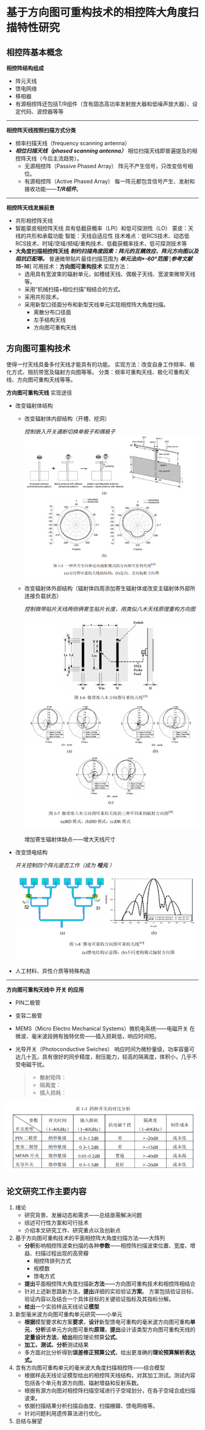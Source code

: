 # 基于方向图可重构技术的相控阵大角度扫描特性研究

## 相控阵基本概念

 **相控阵结构组成**
- 阵元天线
- 馈电网络
- 移相器
- 有源相控阵还包括T/R组件（含有固态高功率发射放大器和低噪声放大器）、设定代码、波控器等等

***

**相控阵天线按照扫描方式分类**
- 频率扫描天线（frequency scanning  antenna）
- ***相位扫描天线（phased scanning antenna）***
	相位扫描天线即普遍提及的相控阵天线（今后主流趋势）。
	- 无源相控阵（Passive Phased Array）
	   阵元不产生信号，只改变信号相位。
	- 有源相控阵（Active Phased Array）
	   每一阵元都包含信号产生、发射和接收功能——***T/R组件***。

***

**相控阵天线发展前景**
- 共形相控阵天线
- 智能蒙皮相控阵天线
	具有低截获概率（LPI）和低可探测性（LO）
	蒙皮：天线的共形和承载功能
	智能：天线自适应性
	技术难点：低RCS技术、动态低RCS技术、时域/空域/频域/重构技术、低截获概率技术、低可探测技术等
- **大角度扫描相控阵天线**
	***制约扫描角度因素：阵元的互耦效应、阵元方向图以及阻抗匹配等。***
	普通微带贴片最佳扫描范围为 ***单元法向+-60°范围***  [***参考文献 15-16***]
    可用技术：**方向图可重构技术**
    实现方法：
    - 选用具有宽波束的辐射单元，如槽缝天线、偶极子天线、宽波束微带天线等。
    - 采用“机械扫描+相位扫描”相结合的方式。
    - 采用共形技术。
    - 采用新型口径面分布和新型天线单元实现相控阵大角度扫描。
	    - 离散分布口径面
	    - 左手结构天线
	    - 方向图可重构天线

## 方向图可重构技术
使得一付天线具备多付天线才能具有的功能。
实现方法：改变自身工作频率、极化方式、阻抗带宽及辐射方向图等等。
分类：频率可重构天线、极化可重构天线、方向图可重构天线等等。

**方向图可重构天线** 实现途径
- 改变辐射体结构
	- 改变辐射体内部结构（开槽、挖洞）

		*控制嵌入开关通断切换单极子和偶极子*	
	![控制嵌入开关通断切换单极子和偶极子](/imgs/2023-09-02/CPqsNTlwk948x1sr.png)

	- 改变辐射体外部结构（辐射体四周添加寄生辐射体或改变主辐射体外部所连接负载状态）
	
		*控制微带贴片天线两侧俩寄生贴片长度，用类似八木天线原理重构方向图*
	
		![改变外部结构](/imgs/2023-09-02/4jdluD3XRd2dCBCm.png)

		增加寄生辐射体缺点——增大天线尺寸

- 改变馈电结构

	*开关控制四个阵元是否工作（成为 ***哑元*** ）*

	![输入图片说明](/imgs/2023-09-02/c0i819anyrrihQdA.png)

- 人工材料、异性介质等特殊构造

***

**方向图可重构天线中 开关 的应用**
-  PIN二极管
- 变容二极管
- MEMS（Micro Electro Mechanical Systems）微机电系统——电磁开关
	在微波、毫米波段拥有独特优势——插入损耗低，响应时间短。
- 光导开关（Photoconductive Swiches）
	响应时间为微秒量级，功率容量可达几十瓦，具有很好的同步精度，耐压能力，较高的隔离度，体积小，几乎不受电磁干扰。
	
	>- 散射矩阵：
	>- 隔离度：
	>- 插入损耗：
	
![四种开关对比](/imgs/2023-09-02/ln1z3vQzMRvLqOM6.png)


## 论文研究工作主要内容
1. 绪论
	- 研究背景、发展动态和需求——总结亟需解决问题
	- 综述可行性方案和可行技术
	- 介绍本文研究工作、研究重点以及创新点
2. 基于方向图可重构技术的平面相控阵大角度扫描方法——大阵列
	- **分析**影响相控阵波束扫描的各种**参数**——相控阵扫描波束位置、宽度、增益、扫描过程出现的高旁瓣
		- 相控阵排列方式
		- 规模数
		- 馈电方式
	- **提出**平面相控阵大角度扫描新**方法**——方向图可重构技术和相控阵相结合
	- 针对上述新思路新方法，**提出**详细的实验验证**方案**。
	   方案包括验证目标、验证内容以及结合一个具体目标的关键验证指标及其指标分解。
	- **给出**一个实验样品天线论证**模型**
3. 新型毫米波方向图可重构单元研究——小单元
	- **根据**模型要求和方案**要求**，**设计**新型馈电可重构的毫米波方向图可重构**单元**，**分析**该单元方向图可重构**原理**，**提出**设计该类型方向图可重构天线的**定量设计方法**，**给出**相应理论预算**公式**。
	- **加工、测试、分析**测试结果
	- 多方面对比分析得到**误差修正预算公式**，给出更准确的**理论预算解析表达式。**
4. 含有方向图可重构单元的毫米波大角度扫描相控阵——综合模型
	- 根据样品天线论证模型给出的相控阵天线结构，对其加工测试。测试内容包括各个单元有源方向图、辐射增益和反射系数。
	- 根据有源方向图对相控阵扫描空域进行子空域划分，在各子空域合成扫描波束。
	- 依据扫描结果分析扫描自由度、扫描栅瓣、馈电网络等。
	- 针对问题利用遗传算法进行优化。
5. 总结与展望
<!--stackedit_data:
eyJkaXNjdXNzaW9ucyI6eyI5MmNDNUJvYlZWb2FUUFpvIjp7In
N0YXJ0IjoxNDc5LCJlbmQiOjE0ODEsInRleHQiOiLlvq7np5Ii
fX0sImNvbW1lbnRzIjp7IlNaeFlEa2lMWXdhMnBtR0EiOnsiZG
lzY3Vzc2lvbklkIjoiOTJjQzVCb2JWVm9hVFBabyIsInN1YiI6
ImdoOjczNTMwMzI5IiwidGV4dCI6IjEgcyA9IDEwXjYgdXNcbj
EgcyA9IDEwXjkgbnNcbjEgcyA9IDEwXjEyIHBzIiwiY3JlYXRl
ZCI6MTY5MzY0ODQ2NjQ1Nn19LCJoaXN0b3J5IjpbMTY5OTc2OD
c1NSwtODA3MjQyMTEzLC01NzQ4MzI0NTksNDY2OTQxMDM5LC0x
MzkzNjkwODE0XX0=
-->